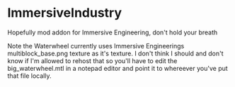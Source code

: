 # ImmersiveIndustry
Hopefully mod addon for Immersive Engineering, don't hold your breath

Note the Waterwheel currently uses Immersive Engineerings multiblock_base.png texture as it's texture. I don't think I should and don't know if I'm allowed to rehost that so you'll have to edit the big_waterwheel.mtl in a notepad editor and point it to whereever you've put that file locally.

